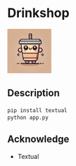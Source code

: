 # Drinkshop  

<img src="image/icon.webp" alt="Icon" width="100">



## Description



```
pip install textual
python app.py
```

## Acknowledge
- Textual
